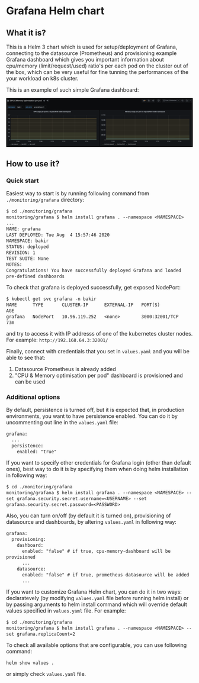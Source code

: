 # Grafana Helm chart

## What it is?

This is a Helm 3 chart which is used for setup/deployment of Grafana, connecting to the datasource (Prometheus) and provisioning example Grafana dashboard which gives you important information about cpu/memory (limit/request/used) ratio's per each pod on the cluster out of the box, which can be very useful for fine tunning the performances of the your workload on k8s cluster.

This is an example of such simple Grafana dashboard:

![](https://github.com/bjusufbe/minimal-k8s-resources/blob/master/monitoring/grafana/img/grafana-dashboard.png)

## How to use it?

### Quick start

Easiest way to start is by running following command from `./monitoring/grafana` directory:
```
$ cd ./monitoring/grafana
monitoring/grafana $ helm install grafana . --namespace <NAMESPACE> 
...
NAME: grafana
LAST DEPLOYED: Tue Aug  4 15:57:46 2020
NAMESPACE: bakir
STATUS: deployed
REVISION: 1
TEST SUITE: None
NOTES:
Congratulations! You have successfully deployed Grafana and loaded pre-defined dashboards
```

To check that grafana is deployed successfully, get exposed NodePort:
```
$ kubectl get svc grafana -n bakir
NAME      TYPE       CLUSTER-IP      EXTERNAL-IP   PORT(S)          AGE
grafana   NodePort   10.96.119.252   <none>        3000:32001/TCP   73m
```
and try to access it with IP addresss of one of the kubernetes cluster nodes. For example: `http://192.168.64.3:32001/`

Finally, connect with credentials that you set in `values.yaml` and you will be able to see that:
1. Datasource Prometheus is already added
2. "CPU & Memory optimisation per pod" dashboard is provisioned and can be used

### Additional options

By default, persistence is turned off, but it is expected that, in production environments, you want to have persistence enabled. You can do it by uncommenting out line in the `values.yaml` file:
```
grafana:
  ...
  persistence:
    enabled: "true"
```

If you want to specify other credentials for Grafana login (other than default ones), best way to do it is by specifying them when doing helm installation in following way:
```
$ cd ./monitoring/grafana
monitoring/grafana $ helm install grafana . --namespace <NAMESPACE> --set grafana.security.secret.username=<USERNAME> --set grafana.security.secret.password=<PASSWORD>
```

Also, you can turn on/off (by default it is turned on), provisioning of datasource and dashboards, by altering `values.yaml` in following way:
```
grafana:
  provisioning:
    dashboard: 
      enabled: "false" # if true, cpu-memory-dashboard will be provisioned
      ...
    datasource: 
      enabled: "false" # if true, prometheus datasource will be added
      ...
```

If you want to customize Grafana Helm chart, you can do it in two ways: declaratevely (by modifying `values.yaml` file before running helm install) or by passing arguments to helm install command which will override default values specified in `values.yaml` file. For example:
```
$ cd ./monitoring/grafana
monitoring/grafana $ helm install grafana . --namespace <NAMESPACE> --set grafana.replicaCount=2
```

To check all available options that are configurable, you can use following command:
```
helm show values .
```
or simply check `values.yaml` file.
